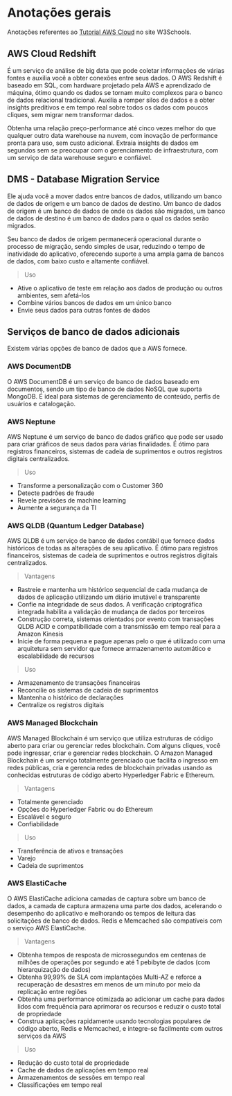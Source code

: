 # Anotações gerais

Anotações referentes ao [Tutorial AWS Cloud](https://my-learning.w3schools.com/tutorial/aws) no site W3Schools.

## AWS Cloud Redshift

É um serviço de análise de big data que pode coletar informações de várias fontes e auxilia você a obter conexões entre seus dados. O AWS Redshift é baseado em SQL, com hardware projetado pela AWS e aprendizado de máquina, ótimo quando os dados se tornam muito complexos para o banco de dados relacional tradicional. Auxilia a romper silos de dados e a obter insights preditivos e em tempo real sobre todos os dados com poucos cliques, sem migrar nem transformar dados.

Obtenha uma relação preço-performance até cinco vezes melhor do que qualquer outro data warehouse na nuvem, com inovação de performance pronta para uso, sem custo adicional. Extraia insights de dados em segundos sem se preocupar com o gerenciamento de infraestrutura, com um serviço de data warehouse seguro e confiável.

## DMS - Database Migration Service

Ele ajuda você a mover dados entre bancos de dados, utilizando um banco de dados de origem e um banco de dados de destino. Um banco de dados de origem é um banco de dados de onde os dados são migrados, um banco de dados de destino é um banco de dados para o qual os dados serão migrados.

Seu banco de dados de origem permanecerá operacional durante o processo de migração, sendo simples de usar, reduzindo o tempo de inatividade do aplicativo, oferecendo suporte a uma ampla gama de bancos de dados, com baixo custo e altamente confiável.

> Uso

- Ative o aplicativo de teste em relação aos dados de produção ou outros ambientes, sem afetá-los
- Combine vários bancos de dados em um único banco
- Envie seus dados para outras fontes de dados

## Serviços de banco de dados adicionais

Existem várias opções de banco de dados que a AWS fornece.

### AWS DocumentDB

O AWS DocumentDB é um serviço de banco de dados baseado em documentos, sendo um tipo de banco de dados NoSQL que suporta MongoDB. É ideal para sistemas de gerenciamento de conteúdo, perfis de usuários e catalogação.

### AWS Neptune

AWS Neptune é um serviço de banco de dados gráfico que pode ser usado para criar gráficos de seus dados para várias finalidades. É ótimo para registros financeiros, sistemas de cadeia de suprimentos e outros registros digitais centralizados.

> Uso

- Transforme a personalização com o Customer 360
- Detecte padrões de fraude
- Revele previsões de machine learning
- Aumente a segurança da TI

### AWS QLDB (Quantum Ledger Database)

AWS QLDB é um serviço de banco de dados contábil que fornece dados históricos de todas as alterações de seu aplicativo. É ótimo para registros financeiros, sistemas de cadeia de suprimentos e outros registros digitais centralizados.

> Vantagens

- Rastreie e mantenha um histórico sequencial de cada mudança de dados de aplicação utilizando um diário imutável e transparente
- Confie na integridade de seus dados. A verificação criptográfica integrada habilita a validação de mudança de dados por terceiros
- Construção correta, sistemas orientados por evento com transações QLDB ACID e compatibilidade com a transmissão em tempo real para a Amazon Kinesis
- Inicie de forma pequena e pague apenas pelo o que é utilizado com uma arquitetura sem servidor que fornece armazenamento automático e escalabilidade de recursos

> Uso

- Armazenamento de transações financeiras
- Reconcilie os sistemas de cadeia de suprimentos
- Mantenha o histórico de declarações
- Centralize os registros digitais

### AWS Managed Blockchain

AWS Managed Blockchain é um serviço que utiliza estruturas de código aberto para criar ou gerenciar redes blockchain. Com alguns cliques, você pode ingressar, criar e gerenciar redes blockchain. O Amazon Managed Blockchain é um serviço totalmente gerenciado que facilita o ingresso em redes públicas, cria e gerencia redes de blockchain privadas usando as conhecidas estruturas de código aberto Hyperledger Fabric e Ethereum.

> Vantagens

- Totalmente gerenciado
- Opções do Hyperledger Fabric ou do Ethereum
- Escalável e seguro
- Confiabilidade

> Uso

- Transferência de ativos e transações
- Varejo
- Cadeia de suprimentos

### AWS ElastiCache

O AWS ElastiCache adiciona camadas de captura sobre um banco de dados, a camada de captura armazena uma parte dos dados, acelerando o desempenho do aplicativo e melhorando os tempos de leitura das solicitações de banco de dados. Redis e Memcached são compatíveis com o serviço AWS ElastiCache.

> Vantagens

- Obtenha tempos de resposta de microssegundos em centenas de milhões de operações por segundo e até 1 pebibyte de dados (com hierarquização de dados)
- Obtenha 99,99% de SLA com implantações Multi-AZ e reforce a recuperação de desastres em menos de um minuto por meio da replicação entre regiões
- Obtenha uma performance otimizada ao adicionar um cache para dados lidos com frequência para aprimorar os recursos e reduzir o custo total de propriedade
- Construa aplicações rapidamente usando tecnologias populares de código aberto, Redis e Memcached, e integre-se facilmente com outros serviços da AWS

> Uso

- Redução do custo total de propriedade
- Cache de dados de aplicações em tempo real
- Armazenamentos de sessões em tempo real
- Classificações em tempo real